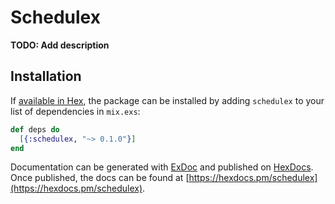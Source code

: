 # Schedulex

**TODO: Add description**

## Installation

If [available in Hex](https://hex.pm/docs/publish), the package can be installed
by adding `schedulex` to your list of dependencies in `mix.exs`:

```elixir
def deps do
  [{:schedulex, "~> 0.1.0"}]
end
```

Documentation can be generated with [ExDoc](https://github.com/elixir-lang/ex_doc)
and published on [HexDocs](https://hexdocs.pm). Once published, the docs can
be found at [https://hexdocs.pm/schedulex](https://hexdocs.pm/schedulex).

